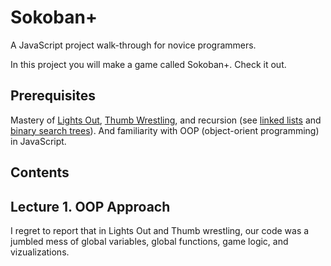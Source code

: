 # Sokoban+

A JavaScript project walk-through for novice programmers.

In this project you will make a game called Sokoban+. Check it out.

## Prerequisites

Mastery of [Lights Out](https://github.com/mikegagnon/lights-out/blob/master/README.md),
[Thumb Wrestling](https://github.com/mikegagnon/thumb-wrestling/blob/master/README.md), and
recursion (see [linked lists](https://github.com/mikegagnon/linked-lists/blob/master/README.md) and
[binary search trees](https://github.com/mikegagnon/bst/blob/master/README.md)).
And familiarity with OOP (object-orient programming) in JavaScript.

## Contents

## Lecture 1. OOP Approach

I regret to report that in Lights Out and Thumb wrestling, our code was a jumbled mess of global variables, global functions, game logic, and vizualizations.
